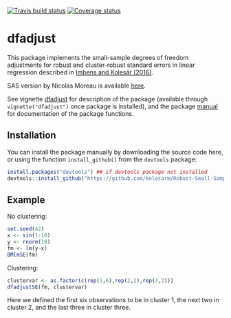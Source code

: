 [![Travis build status](https://travis-ci.org/kolesarm/Robust-Small-Sample-Standard-Errors.svg?branch=master)](https://travis-ci.org/kolesarm/Robust-Small-Sample-Standard-Errors) [![Coverage status](https://codecov.io/gh/kolesarm/Robust-Small-Sample-Standard-Errors/branch/master/graph/badge.svg)](https://codecov.io/github/kolesarm/Robust-Small-Sample-Standard-Errors?branch=master)

# dfadjust

This package implements the small-sample degrees of freedom adjustments for
robust and cluster-robust standard errors in linear regression described in
[Imbens and Kolesár (2016)](http://www.mitpressjournals.org/doi/abs/10.1162/REST_a_00552).

SAS version by Nicolas Moreau is available [here](http://cemoi.univ-reunion.fr/econometrie-avec-r-et-sas).

See vignette [dfadjust](doc/dfadjust.pdf) for description of the package
(available through `vignette("dfadjust")` once package is installed), and the
package [manual](doc/manual.pdf) for documentation of the package functions.


## Installation

<!-- You can install the released version of dfadjust from [CRAN](https://CRAN.R-project.org) with: -->

<!-- ``` r -->
<!-- install.packages("dfadjust") -->
<!-- ``` -->

You can install the package manually by downloading the source code here, or
using the function `install_github()` from the `devtools` package:

``` r
install.packages("devtools") ## if devtools package not installed
devtools::install_github("https://github.com/kolesarm/Robust-Small-Sample-Standard-Errors")
```

## Example

No clustering:
``` r
set.seed(42)
x <- sin(1:10)
y <- rnorm(10)
fm <- lm(y~x)
BMlmSE(fm)
```
Clustering:
``` r
clustervar <- as.factor(c(rep(1,6),rep(2,2),rep(3,2)))
dfadjustSE(fm, clustervar)
```
Here we defined the first six observations to be in cluster 1, the next two in
cluster 2, and the last three in cluster three.
